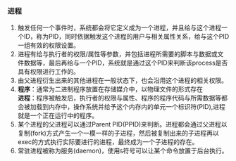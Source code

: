 ### 进程
1. 触发任何一个事件时，系统都会将它定义成为一个进程，并且给与这个进程一个ID，称为PID，同时依据触发这个进程的用户与相关属性关系，给与这个PID一组有效的权限设置。
2. 进程有给与执行者的权限/属性等参数，并包括进程所需要的脚本与数据或文件数据等，最后再给与一个PID，系统就是通过这个PID来判断该process是否具有权限进行工作的。
3. 由父进程衍生出来的其他进程在一般状态下，也会沿用这个进程的相关权限。
4. **程序**：通常为二进制程序放置在存储媒介中，以物理文件的形式存在  
**进程**：程序被触发后，执行者的权限与属性、程序的程序代码与所需数据等都会被加载到内存中，操作系统并给予这个内存内的单元一个标识符(PID),进程就是一个正在运行中的程序。
5. 某个进程的父进程可以通过Parent PID(PPID)来判断。进程都会通过父进程以复制(fork)方式产生一个一模一样的子进程，然后被复制出来的子进程再以exec的方式执行实际要进行的进程，最终成为一个子进程的存在。
6. 常驻进程被称为服务(daemon)，使用`&`符号可以让某个命令放置于后台执行。
